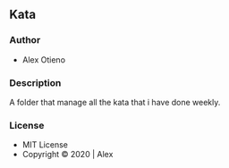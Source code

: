 ## Kata

### Author
* Alex Otieno

### Description
A folder that manage all the kata that i have done weekly.

### License
* MIT License
* Copyright &copy; 2020 | Alex

